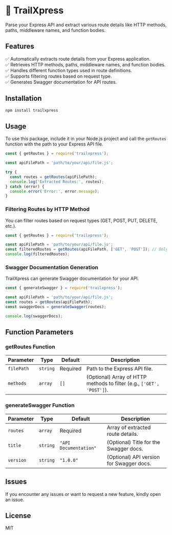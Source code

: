 # **🚀 TrailXpress**  
Parse your Express API and extract various route details like HTTP methods, paths, middleware names, and function bodies.  

## **Features**  
✅ Automatically extracts route details from your Express application.  
✅ Retrieves HTTP methods, paths, middleware names, and function bodies.  
✅ Handles different function types used in route definitions.  
✅ Supports filtering routes based on request type.  
✅ Generates Swagger documentation for API routes.  

## **Installation**  

```bash
npm install trailxpress
```

## **Usage**  
To use this package, include it in your Node.js project and call the `getRoutes` function with the path to your Express API file.

```js
const { getRoutes } = require('trailxpress');

const apiFilePath = 'path/to/your/api/file.js';

try {
  const routes = getRoutes(apiFilePath);
  console.log('Extracted Routes:', routes);
} catch (error) {
  console.error('Error:', error.message);
}
```

### **Filtering Routes by HTTP Method**  
You can filter routes based on request types (GET, POST, PUT, DELETE, etc.).  

```js
const { getRoutes } = require('trailxpress');

const apiFilePath = 'path/to/your/api/file.js';
const filteredRoutes = getRoutes(apiFilePath, ['GET', 'POST']); // Only fetch GET and POST routes
console.log(filteredRoutes);
```

### **Swagger Documentation Generation**  
TrailXpress can generate Swagger documentation for your API.  

```js
const { generateSwagger } = require('trailxpress');

const apiFilePath = 'path/to/your/api/file.js';
const routes = getRoutes(apiFilePath);
const swaggerDocs = generateSwagger(routes);

console.log(swaggerDocs);
```

## **Function Parameters**  

### **getRoutes Function**  

| Parameter      | Type      | Default  | Description |
|--------------|----------|---------|------------|
| `filePath`   | `string` | Required | Path to the Express API file. |
| `methods`    | `array`  | `[]`     | (Optional) Array of HTTP methods to filter (e.g., `['GET', 'POST']`). |

### **generateSwagger Function**  

| Parameter  | Type     | Default  | Description |
|------------|---------|---------|------------|
| `routes`  | `array`  | Required | Array of extracted route details. |
| `title`   | `string` | `"API Documentation"` | (Optional) Title for the Swagger docs. |
| `version` | `string` | `"1.0.0"` | (Optional) API version for Swagger docs. |

## **Issues**  
If you encounter any issues or want to request a new feature, kindly open an issue.  

## **License**  
MIT  